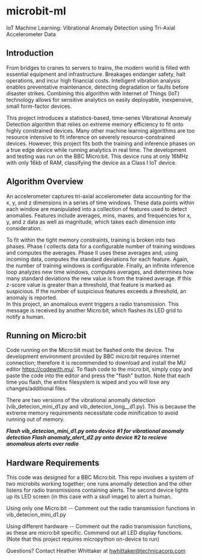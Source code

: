 # microbit-ml
IoT Machine Learning: Vibrational Anomaly Detection using Tri-Axial Accelerometer Data

## Introduction
From bridges to cranes to servers to trains, the modern world is filled with essential equipment and infrastructure. Breakages endanger safety, halt operations, and incur high financial costs. Intelligent vibration analysis enables preventative maintenance, detecting degradation or faults before disaster strikes. Combining this algorithm with Internet of Things (IoT) technology allows for sensitive analytics on easily deployable, inexpensive, small form-factor devices. 

This project introduces a statistics-based, time-series Vibrational Anomaly Detection algorithm that relies on extreme memory efficiency to fit onto highly constrained devices. Many other machine learning algorithms are too resource intensive to fit inference on severely resource-constrained devices. However, this project fits both the training and inference phases on a true edge device while running analytics in real time. The development and testing was run on the BBC Micro:bit. This device runs at only 16MHz with only 16kb of RAM, classifying the device as a Class I IoT device. 

## Algorithm Overview

An accelerometer captures tri-axial accelerometer data accounting for the x, y, and z dimensions in a series of time windows. These data points within each window are manipulated into a collection of features used to detect anomalies. Features include averages, mins, maxes, and frequencies for x, y, and z data as well as magnitude, which takes each dimension into consideration.

To fit within the tight memory constraints, training is broken into two phases. Phase I collects data for a configurable number of training windows and computes the averages. Phase II uses these averages and, using incoming data, computes the standard deviations for each feature. Again, the number of training windows is configurable. Finally, an infinite inference loop analyzes new time windows, computes averages, and determines how many standard deviations the new value is from the trained average. If this z-score value is greater than a threshold, that feature is marked as suspicious. If the number of suspicious features exceeds a threshold, an anomaly is reported.  
In this project, an anomalous event triggers a radio transmission. This message is received by another Micro:bit, which flashes its LED grid to notify a human. 

## Running on Micro:bit

Code running on the Micro:bit must be flashed onto the device. The development environment provided by BBC micro:bit requires internet connection; therefore it is recommended to download and install the MU editor https://codewith.mu/. To flash code to the micro:bit, simply copy and paste the code into the editor and press the "flash" button. Note that each time you flash, the entire filesystem is wiped and you will lose any changes/additional files. 

There are two versions of the vibrational anomally detection (vib_detecion_mini_d1.py and vib_detecion_long__d1.py). This is because the extreme memory requirements necessitate code minification to avoid running out of memory. 

**_Flash vib_detecion_mini_d1.py onto device #1 for vibrational anomaly detection_**
**_Flash anomaly_alert_d2.py onto device #2 to recieve anomalous alerts over radio_**

## Hardware Requirements

This code was designed for a BBC Micro:bit. This repo involves a system of two microbits working together; one runs anomally detection and the other listens for radio transmissions containing alerts. The second device lights up its LED screen (in this case with a skull image) to alert a human. 

Using only one Micro:bit -- Comment out the radio transmission functions in vib_detecion_mini_d1.py 

Using different hardware -- Comment out the radio transmission functions, as these are micro:bit specific. Commend out all LED display functions. (Note that this project requires micropython on-device to run)


Questions? Contact Heather Whittaker at hwhittaker@technicacorp.com
